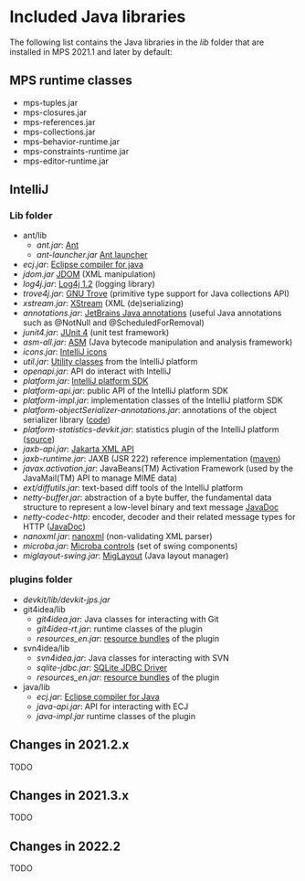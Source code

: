 # Included Java libraries

The following list contains the Java libraries in the *lib* folder that are installed in MPS 2021.1 and later by default:

## MPS runtime classes

- mps-tuples.jar
- mps-closures.jar
- mps-references.jar
- mps-collections.jar
- mps-behavior-runtime.jar
- mps-constraints-runtime.jar
- mps-editor-runtime.jar

## IntelliJ

### Lib folder

- ant/lib
    - *ant.jar*: [Ant](https://ant.apache.org/)
    - *ant-launcher.jar* [Ant launcher](https://ant.apache.org/manual/install.html)
- *ecj.jar*: [Eclipse compiler for java](https://wiki.eclipse.org/JDT_Core_Programmer_Guide/ECJ)
- *jdom.jar* [JDOM](http://www.jdom.org/) (XML manipulation)
- *log4j.jar*: [Log4j 1.2](https://logging.apache.org/log4j/1.2/) (logging library)
- *trove4j.jar*: [GNU Trove](https://trove4j.sourceforge.net/html/overview.html) (primitive type support for Java collections API)
- *xstream.jar*: [XStream](https://x-stream.github.io/index.html) (XML (de)serializing)
- *annotations.jar*: [JetBrains Java annotations](https://github.com/JetBrains/java-annotations) (useful Java annotations such as @NotNull and @ScheduledForRemoval)
- *junit4.jar*: [JUnit 4](https://junit.org/junit4/) (unit test framework)
- *asm-all.jar*: [ASM](https://asm.ow2.io/) (Java bytecode manipulation and analysis framework)
- *icons.jar*: [IntelliJ icons](https://jetbrains.design/intellij/resources/icons_list/)
- *util.jar*: [Utility classes](https://github.com/JetBrains/intellij-community/tree/master/platform/util) from the IntelliJ platform
- *openapi.jar*: API do interact with IntelliJ
- *platform.jar*: [IntelliJ platform SDK](https://plugins.jetbrains.com/docs/intellij/welcome.html) 
- *platform-api.jar*: public API of the IntelliJ platform SDK
- *platform-impl.jar*: implementation classes of the IntelliJ platform SDK
- *platform-objectSerializer-annotations.jar*: annotations of the object serializer library ([code](https://github.com/JetBrains/intellij-community/tree/master/platform/object-serializer))
- *platform-statistics-devkit.jar*: statistics plugin of the IntelliJ platform ([source](https://github.com/JetBrains/intellij-community/tree/master/platform/statistics/devkit))
- *jaxb-api.jar*: [Jakarta XML API](https://github.com/jakartaee/jaxb-api)
- *jaxb-runtime.jar*: JAXB (JSR 222) reference implementation ([maven](https://mvnrepository.com/artifact/org.glassfish.jaxb/jaxb-runtime))
- *javax.activation.jar*: JavaBeans(TM) Activation Framework (used by the JavaMail(TM) API to manage MIME data)
- *ext/diffutils.jar*: text-based diff tools of the IntelliJ platform
- *netty-buffer.jar*: abstraction of a byte buffer, the fundamental data structure to represent a low-level binary and text message [JavaDoc](https://netty.io/4.0/api/io/netty/buffer/package-summary.html)
- *netty-codec-http*: encoder, decoder and their related message types for HTTP ([JavaDoc](https://netty.io/4.0/api/io/netty/handler/codec/http/package-summary.html))
- *nanoxml.jar*: [nanoxml](https://github.com/saulhidalgoaular/nanoxml) (non-validating XML parser)
- *microba.jar*: [Microba controls](https://github.com/DataGrip/microba) (set of swing components)
- *miglayout-swing.jar*: [MigLayout](https://www.miglayout.com/) (Java layout manager)

### plugins folder

- *devkit/lib/devkit-jps.jar*
- git4idea/lib
    - *git4idea.jar*: Java classes for interacting with Git
    - *git4idea-rt.jar*: runtime classes of the plugin
    - *resources_en.jar*: [resource bundles](https://www.jetbrains.com/help/idea/resource-bundle.html) of the plugin
- svn4idea/lib
    - *svn4idea.jar*: Java classes for interacting with SVN
    - *sqlite-jdbc.jar*: [SQLite JDBC Driver](https://github.com/xerial/sqlite-jdbc)
    - *resources_en.jar*: [resource bundles](https://www.jetbrains.com/help/idea/resource-bundle.html) of the plugin
- java/lib
    - *ecj.jar*: [Eclipse compiler for Java](https://wiki.eclipse.org/JDT_Core_Programmer_Guide/ECJ)
    - *java-api.jar*: API for interacting with ECJ
    - *java-impl.jar* runtime classes of the plugin

## Changes in 2021.2.x

TODO

## Changes in 2021.3.x

TODO

## Changes in 2022.2

TODO
